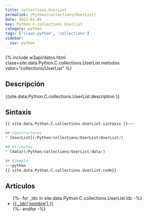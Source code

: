 ```yaml
---
title: collections.UserList
permalink: /Python/collections/UserList/
date: 2021-01-01
key: Python.C.collections.UserList
category: python
tags: ['clase python', 'collections']
sidebar: 
  nav: python
---
```


{% include w3api/datos.html clase=site.data.Python.C.collections.UserList.metodos valor="collections/UserList" %}

## Descripción
{{site.data.Python.C.collections.UserList.description }}

## Sintaxis
~~~python
{{ site.data.Python.C.collections.UserList.sintaxis }}~~~

## Constructores
* [UserList](/Python/collections/UserList/UserList/)

## Atributos
* [data](/Python/collections/UserList/data/)

## Ejemplo
~~~python
{{ site.data.Python.C.collections.UserList.code}}
~~~

## Artículos
<ul>
{%- for _ldc in site.data.Python.C.collections.UserList.ldc -%}
   <li>
       <a href="{{_ldc['url'] }}">{{ _ldc['nombre'] }}</a>
   </li>
{%- endfor -%}
</ul>

